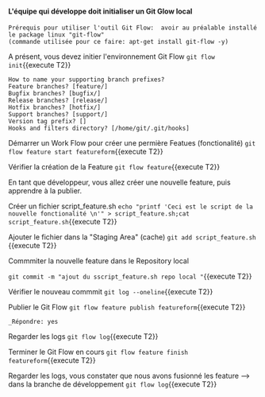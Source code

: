 #### L'équipe qui développe doit initialiser un Git Glow local
 ```
Prérequis pour utiliser l'outil Git Flow:  avoir au préalable installé le package linux "git-flow" 
(commande utilisée pour ce faire: apt-get install git-flow -y)
 ``` 
 
A présent,  vous devez initier l'environnement Git Flow
 `git flow init`{{execute T2}}
 
 ```
How to name your supporting branch prefixes?
Feature branches? [feature/]
Bugfix branches? [bugfix/]
Release branches? [release/]
Hotfix branches? [hotfix/]
Support branches? [support/]
Version tag prefix? []
Hooks and filters directory? [/home/git/.git/hooks]
 ``` 
 
 Démarrer un Work Flow pour créer une permière Featues  (fonctionalité)
 `git flow feature start featureform`{{execute T2}}
 
 Vérifier la création de la Feature
 `git flow feature`{{execute T2}}

En tant que développeur, vous allez créer une nouvelle feature, puis apprendre à la publier. 

 Créer un fichier script_feature.sh
 `echo "printf 'Ceci est le script de la nouvelle fonctionalité \n'" > script_feature.sh;cat script_feature.sh`{{execute T2}}
 
 Ajouter le fichier dans la "Staging Area" (cache)
 `git add script_feature.sh `{{execute T2}}
 
 Commmiter la nouvelle feature dans le Repository local 
 
 `git commit -m "ajout du sscript_feature.sh repo local "`{{execute T2}}
   
 Vérifier le nouveau commmit
 `git log --oneline`{{execute T2}}
 
 Publier le Git Flow 
 `git flow feature publish featureform`{{execute T2}}
 
 ```
 _Répondre: yes
  ```
 
 Regarder les logs 
 `git flow log`{{execute T2}}
 
 Terminer le Git Flow en cours 
 `git flow feature finish featureform`{{execute T2}}

 Regarder les logs, vous constater que nous avons fusionné les feature -->  dans la branche de développement 
 `git flow log`{{execute T2}}
 



